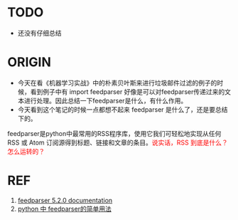 # TODO
- 还没有仔细总结


# ORIGIN
- 今天在看《机器学习实战》中的朴素贝叶斯来进行垃圾邮件过滤的例子的时候，看到例子中有 import feedparser 好像是可以对feedparser传递过来的文本进行处理。因此总结一下feedparser是什么，有什么作用。
- 今天看到这个笔记的时候一点都想不起来 feedparser 是什么了，还是要总结下的。





feedparser是python中最常用的RSS程序库，使用它我们可轻松地实现从任何 RSS 或 Atom 订阅源得到标题、链接和文章的条目。<font color=red>说实话，RSS 到底是什么？怎么运转的？</font>





# REF
  1. [feedparser 5.2.0 documentation](https://pythonhosted.org/feedparser/index.html#)
  2. [python 中 feedparser的简单用法](https://blog.csdn.net/lilong117194/article/details/77323673)
